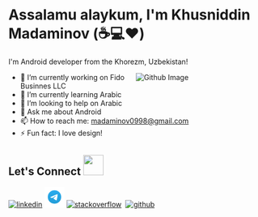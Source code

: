 # Assalamu alaykum, I'm Khusniddin Madaminov (:coffee::computer::heart:)

I'm Android developer from the Khorezm, Uzbekistan!

<img width="50%" align="right" alt="Github Image" src="https://raw.githubusercontent.com/onimur/.github/master/.resources/git-header.svg" />

- 🔭 I’m currently working on Fido Businnes LLC
- 🌱 I’m currently learning Arabic
- 👯 I’m looking to help on Arabic
- 💬 Ask me about Android
- 📫 How to reach me: [madaminov0998@gmail.com](mailto:madaminov0998@gmail.com)
- ⚡ Fun fact: I love design!

## Let's Connect <img src="https://github.com/sourabmaity/sourabmaity/blob/main/assets/logo/socials.png" width=40 height=40 /> 

[<img src='https://github.com/sourabmaity/sourabmaity/blob/main/assets/logo/iconfinder_social_media_isometric_14-linkedin_3529657.png' alt='linkedin' height='40'>](https://www.linkedin.com/in/husniddin-madaminov-683366197/)&nbsp;[<img src='https://github.com/KhusniddinMadaminov/KhusniddinMadaminov/blob/main/telegram-logo.png' alt='telegram' height='40'>](https://t.me/HusniddinMadaminov)&nbsp;[<img src='https://github.com/sourabmaity/sourabmaity/blob/main/assets/logo/iconfinder_StackOverflow_2613280.png' alt='stackoverflow' height='40'>](https://stackoverflow.com/users/12213891/husniddin-madaminov)&nbsp;
[<img src='https://github.com/sourabmaity/sourabmaity/blob/main/assets/logo/iconfinder__github_1156638.png' alt='github' height='40'>](https://github.com/KhusniddinMadaminov)&nbsp;  


<!--
**KhusniddinMadaminov/KhusniddinMadaminov** is a ✨ _special_ ✨ repository because its `README.md` (this file) appears on your GitHub profile.

Here are some ideas to get you started:

- 🔭 I’m currently working on ...
- 🌱 I’m currently learning ...
- 👯 I’m looking to collaborate on ...
- 🤔 I’m looking for help with ...
- 💬 Ask me about ...
- 📫 How to reach me: ...
- 😄 Pronouns: ...
- ⚡ Fun fact: ...
-->
